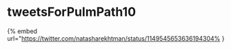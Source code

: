 # tweetsForPulmPath10

{% embed url="https://twitter.com/natasharekhtman/status/1149545653636194304% }

